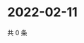 # 2022-02-11

共 0 条

<!-- BEGIN WEIBO -->
<!-- 最后更新时间 Fri Feb 11 2022 11:14:31 GMT+0800 (China Standard Time) -->

<!-- END WEIBO -->
